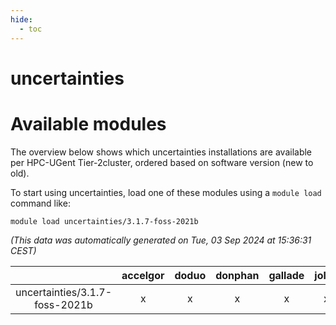 ```yaml
---
hide:
  - toc
---
```


uncertainties
=============

# Available modules


The overview below shows which uncertainties installations are available per HPC-UGent Tier-2cluster, ordered based on software version (new to old).

To start using uncertainties, load one of these modules using a `module load` command like:

```shell
module load uncertainties/3.1.7-foss-2021b
```

*(This data was automatically generated on Tue, 03 Sep 2024 at 15:36:31 CEST)*  

| |accelgor|doduo|donphan|gallade|joltik|shinx|skitty|
| :---: | :---: | :---: | :---: | :---: | :---: | :---: | :---: |
|uncertainties/3.1.7-foss-2021b|x|x|x|x|x|-|x|
